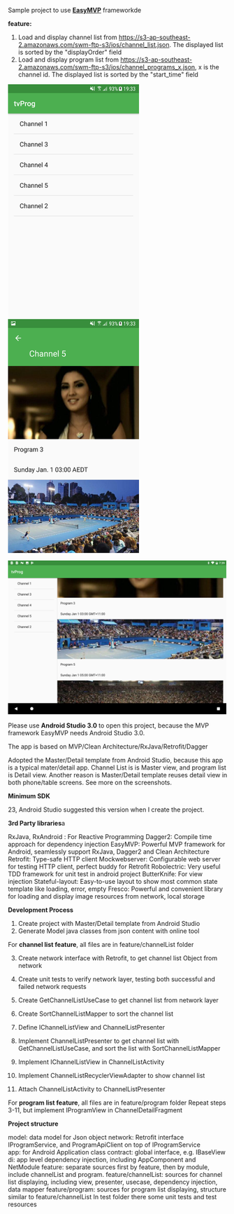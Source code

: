 Sample project to use [**EasyMVP**](https://github.com/6thsolution/EasyMVP) frameworkde

**feature:**
1. Load and display channel list from https://s3-ap-southeast-2.amazonaws.com/swm-ftp-s3/ios/channel_list.json. The displayed list is sorted by the "displayOrder" field
2. Load and display program list from https://s3-ap-southeast-2.amazonaws.com/swm-ftp-s3/ios/channel_programs_x.json, x is the channel id. The displayed list is sorted by the "start_time" field

<img src="https://raw.githubusercontent.com/leonard2014/tvProgram_android/screenshot/screenshot/channel_list.png" width="300"> <img src="https://raw.githubusercontent.com/leonard2014/tvProgram_android/screenshot/screenshot/program_list.png" width="300">

<img src="https://raw.githubusercontent.com/leonard2014/tvProgram_android/screenshot/screenshot/tablet.png" width="500">

Please use **Android Studio 3.0** to open this project, because the MVP framework EasyMVP needs Android Studio 3.0. 

The app is based on MVP/Clean Architecture/RxJava/Retrofit/Dagger

Adopted the Master/Detail template from Android Studio, because this app is a typical mater/detail app. Channel List is is Master view, and program list is Detail view. Another reason is Master/Detail template reuses detail view in both phone/table screens. See more on the screenshots. 

**Minimum SDK**

23, Android Studio suggested this version when I create the project.

**3rd Party libraries**a

RxJava, RxAndroid : For Reactive Programming
Dagger2: Compile time approach for dependency injection
EasyMVP: Powerful MVP framework for Android, seamlessly support RxJava, Dagger2 and Clean Architecture
Retrofit: Type-safe HTTP client
Mockwebserver: Configurable web server for testing HTTP client, perfect buddy for Retrofit
Robolectric: Very useful TDD framework for unit test in android project
ButterKnife: For view injection
Stateful-layout: Easy-to-use layout to show most common state template like loading, error, empty
Fresco: Powerful and convenient library for loading and display image resources from network, local storage 

**Development Process**

1. Create project with Master/Detail template from Android Studio
2. Generate Model java classes from json content with online tool

For **channel list feature**, all files are in feature/channelList folder

3. Create network interface with Retrofit, to get channel list Object from network

4. Create unit tests to verify network layer, testing both successful and failed network requests

5. Create GetChannelListUseCase to get channel list from network layer

6. Create SortChannelListMapper to sort the channel list 

7. Define IChannelListView and ChannelListPresenter

8. Implement ChannelListPresenter to get channel list with GetChannelListUseCase, and sort the list with SortChannelListMapper

9. Implement IChannelListView in ChannelListActivity

10. Implement ChannelListRecyclerViewAdapter to show channel list

11. Attach ChannelListActivity to ChannelListPresenter

For **program list feature**, all files are in feature/program folder
Repeat steps 3-11, but implement IProgramView in ChannelDetailFragment

**Project structure**

model: data model for Json object
network: Retrofit interface IProgramService, and ProgramApiClient on top of IProgramService  
app: for Android Application class
contract: global interface, e.g. IBaseView
di: app level dependency injection, including AppComponent and NetModule
feature: separate sources first by feature, then by module, include channelList and program.
feature/channelList: sources for channel list displaying, including view, presenter, usecase, dependency injection, data mapper
feature/program: sources for program list displaying, structure similar to feature/channelList
In test folder there some unit tests and test resources 


